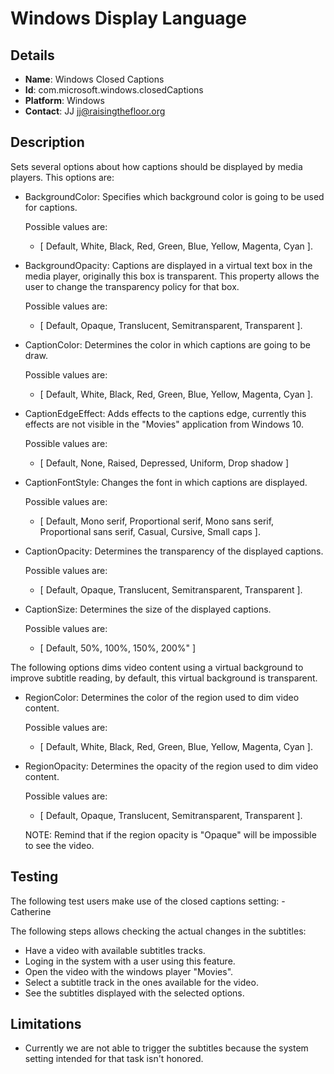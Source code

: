 # Windows Display Language

## Details

* __Name__: Windows Closed Captions
* __Id__: com.microsoft.windows.closedCaptions
* __Platform__: Windows
* __Contact__: JJ <jj@raisingthefloor.org>

## Description

Sets several options about how captions should be displayed by media players. This options are:

* BackgroundColor: Specifies which background color is going to be used for captions.

  Possible values are:
   - [ Default, White, Black, Red, Green, Blue, Yellow, Magenta, Cyan ].

* BackgroundOpacity: Captions are displayed in a virtual text box in the media player, originally this box
    is transparent. This property allows the user to change the transparency policy for that box.

    Possible values are:
    - [ Default, Opaque, Translucent, Semitransparent, Transparent ].

* CaptionColor: Determines the color in which captions are going to be draw.

    Possible values are:
    - [ Default, White, Black, Red, Green, Blue, Yellow, Magenta, Cyan ].

* CaptionEdgeEffect: Adds effects to the captions edge, currently this effects are not visible in the
    "Movies" application from Windows 10.

    Possible values are:
    - [ Default, None, Raised, Depressed, Uniform, Drop shadow ]

* CaptionFontStyle: Changes the font in which captions are displayed.

    Possible values are:
    - [ Default, Mono serif, Proportional serif, Mono sans serif, Proportional sans serif, Casual, Cursive, Small caps ].

* CaptionOpacity: Determines the transparency of the displayed captions.

    Possible values are:
    - [ Default, Opaque, Translucent, Semitransparent, Transparent ].

* CaptionSize: Determines the size of the displayed captions.

    Possible values are:
    - [ Default, 50%, 100%, 150%, 200%" ]


The following options dims video content using a virtual background to improve subtitle reading,
 by default, this virtual background is transparent.

* RegionColor: Determines the color of the region used to dim video content.

    Possible values are:
    - [ Default, White, Black, Red, Green, Blue, Yellow, Magenta, Cyan ].

* RegionOpacity: Determines the opacity of the region used to dim video content.

    Possible values are:
    - [ Default, Opaque, Translucent, Semitransparent, Transparent ].

    NOTE: Remind that if the region opacity is "Opaque" will be impossible to see the video.

## Testing

The following test users make use of the closed captions setting:
    - Catherine

The following steps allows checking the actual changes in the subtitles:

- Have a video with available subtitles tracks.
- Loging in the system with a user using this feature.
- Open the video with the windows player "Movies".
- Select a subtitle track in the ones available for the video.
- See the subtitles displayed with the selected options.

## Limitations

* Currently we are not able to trigger the subtitles because the system setting intended for that task isn't honored.
